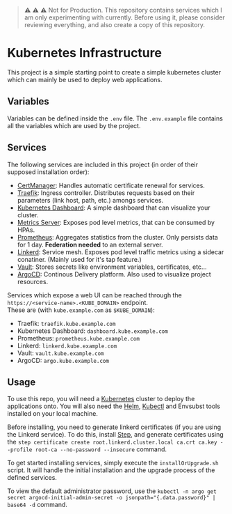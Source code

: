 > &#x26a0;&#xfe0f; &#x26a0;&#xfe0f; &#x26a0;&#xfe0f; Not for Production. This repository contains services which I am only experimenting with currently. Before using it, please consider reviewing everything, and also create a copy of this repository.

# Kubernetes Infrastructure

This project is a simple starting point to create a simple kubernetes cluster which can mainly be used to deploy web applications.


## Variables

Variables can be defined inside the `.env` file. The `.env.example` file contains all the variables which are used by the project.


## Services

The following services are included in this project (in order of their supposed installation order):
- [CertManager](https://cert-manager.io/): Handles automatic certificate renewal for services.
- [Traefik](https://traefik.io/traefik/): Ingress controller. Distributes requests based on their parameters (link host, path, etc.) amongs services.
- [Kubernetes Dashboard](https://kubernetes.io/docs/tasks/access-application-cluster/web-ui-dashboard/): A simple dashboard that can visualize your cluster.
- [Metrics Server](https://github.com/kubernetes-sigs/metrics-server): Exposes pod level metrics, that can be consumed by HPAs.
- [Prometheus](https://prometheus.io/): Aggregates statistics from the cluster. Only persists data for 1 day. **Federation needed** to an external server.
- [Linkerd](https://linkerd.io/): Service mesh. Exposes pod level traffic metrics using a sidecar conatiner. (Mainly used for it's tap feature.)
- [Vault](https://www.vaultproject.io/): Stores secrets like environment variables, certificates, etc...
- [ArgoCD](https://argoproj.github.io/cd/): Continous Delivery platform. Also used to visualize project resources.


Services which expose a web UI can be reached through the `https://<service-name>.<KUBE_DOMAIN>` endpoint. \
These are (with `kube.example.com` as `$KUBE_DOMAIN`):
- Traefik: `traefik.kube.example.com`
- Kubernetes Dashboard: `dashboard.kube.example.com`
- Prometheus: `prometheus.kube.example.com`
- Linkerd: `linkerd.kube.example.com`
- Vault: `vault.kube.example.com`
- ArgoCD: `argo.kube.example.com`


## Usage

To use this repo, you will need a [Kubernetes](https://kubernetes.io/) cluster to deploy the applications onto. You will also need the [Helm](https://helm.sh/), [Kubectl](https://kubernetes.io/docs/reference/kubectl/) and Envsubst tools installed on your local machine.

Before installing, you need to generate linkerd certificates (if you are using the Linkerd service). To do this, install [Step](https://smallstep.com/docs/step-cli/installation/), and generate certificates using the `step certificate create root.linkerd.cluster.local ca.crt ca.key --profile root-ca --no-password --insecure` command.

To get started installing services, simply execute the `installOrUpgrade.sh` script. It will handle the initial installation and the upgrade process of the defined services.  

To view the default administrator password, use the `kubectl -n argo get secret argocd-initial-admin-secret -o jsonpath="{.data.password}" | base64 -d` command.